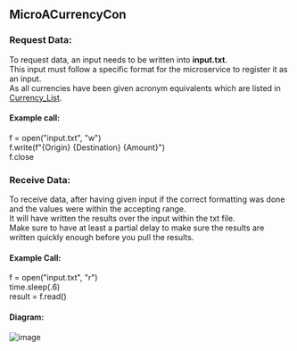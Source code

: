 ## MicroACurrencyCon

### Request Data:
To request data, an input needs to be written into <b>input.txt</b>.<br>This input must follow a specific format for the microservice to register it as an input.<br> As all currencies have been given acronym equivalents which are listed in [Currency_List](https://github.com/Wagical/MicroACurrencyCon/blob/main/Currency_List.txt).


#### Example call:
<p>f = open("input.txt", "w")<br>f.write(f"{Origin} {Destination} {Amount}")<br>f.close<br></p>

### Receive Data:
<p>To receive data, after having given input if the correct formatting was done and the values were within the accepting range.<br> It will have written the results over the input within the txt file.<br>Make sure to have at least a partial delay to make sure the results are written quickly enough before you pull the results.</p>

#### Example Call:
<p>f = open("input.txt", "r")<br>time.sleep(.6)<br>result = f.read()</p>

#### Diagram:
![image](https://github.com/user-attachments/assets/6ba8ac85-b0e3-465b-ba36-b3de14e8bef0)


